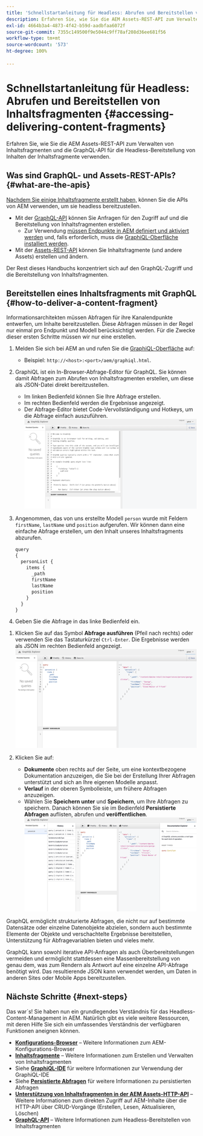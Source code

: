 ```yaml
---
title: 'Schnellstartanleitung für Headless: Abrufen und Bereitstellen von Inhaltsfragmenten'
description: Erfahren Sie, wie Sie die AEM Assets-REST-API zum Verwalten von Inhaltsfragmenten und die GraphQL-API für die Headless-Bereitstellung von Inhalten der Inhaltsfragmente verwenden.
exl-id: 4664b3a4-4873-4f42-b59d-aadbfaa6072f
source-git-commit: 7355c149500f9e5044c9ff78af208d36ee681f56
workflow-type: tm+mt
source-wordcount: '573'
ht-degree: 100%

---
```


# Schnellstartanleitung für Headless: Abrufen und Bereitstellen von Inhaltsfragmenten {#accessing-delivering-content-fragments}

Erfahren Sie, wie Sie die AEM Assets-REST-API zum Verwalten von Inhaltsfragmenten und die GraphQL-API für die Headless-Bereitstellung von Inhalten der Inhaltsfragmente verwenden.

## Was sind GraphQL- und Assets-REST-APIs? {#what-are-the-apis}

[Nachdem Sie einige Inhaltsfragmente erstellt haben,](create-content-fragment.md) können Sie die APIs von AEM verwenden, um sie headless bereitzustellen.

* Mit der [GraphQL-API](/help/sites-developing/headless/graphql-api/graphql-api-content-fragments.md) können Sie Anfragen für den Zugriff auf und die Bereitstellung von Inhaltsfragmenten erstellen.
   * Zur Verwendung [müssen Endpunkte in AEM definiert und aktiviert werden](/help/sites-developing/headless/graphql-api/graphql-endpoint.md#enabling-graphql-endpoint) und, falls erforderlich, muss die [GraphiQL-Oberfläche installiert werden](/help/sites-developing/headless/graphql-api/graphql-api-content-fragments.md#installing-graphiql-interface).
* Mit der [Assets-REST-API](/help/assets/assets-api-content-fragments.md) können Sie Inhaltsfragmente (und andere Assets) erstellen und ändern.

Der Rest dieses Handbuchs konzentriert sich auf den GraphQL-Zugriff und die Bereitstellung von Inhaltsfragmenten.

## Bereitstellen eines Inhaltsfragments mit GraphQL {#how-to-deliver-a-content-fragment}

Informationsarchitekten müssen Abfragen für ihre Kanalendpunkte entwerfen, um Inhalte bereitzustellen. Diese Abfragen müssen in der Regel nur einmal pro Endpunkt und Modell berücksichtigt werden. Für die Zwecke dieser ersten Schritte müssen wir nur eine erstellen.

1. Melden Sie sich bei AEM an und rufen Sie die [GraphiQL-Oberfläche](/help/sites-developing/headless/graphql-api/graphiql-ide.md) auf:
   * Beispiel: `http://<host>:<port>/aem/graphiql.html`.

1. GraphiQL ist ein In-Browser-Abfrage-Editor für GraphQL. Sie können damit Abfragen zum Abrufen von Inhaltsfragmenten erstellen, um diese als JSON-Datei direkt bereitzustellen.
   * Im linken Bedienfeld können Sie Ihre Abfrage erstellen.
   * Im rechten Bedienfeld werden die Ergebnisse angezeigt.
   * Der Abfrage-Editor bietet Code-Vervollständigung und Hotkeys, um die Abfrage einfach auszuführen.
      ![GraphiQL-Editor](assets/graphiql.png)

1. Angenommen, das von uns erstellte Modell `person` wurde mit Feldern `firstName`, `lastName` und `position` aufgerufen. Wir können dann eine einfache Abfrage erstellen, um den Inhalt unseres Inhaltsfragments abzurufen.

   ```text
   query 
   {
     personList {
       items {
         _path
         firstName
         lastName
         position
       }
     }
   }
   ```

1. Geben Sie die Abfrage in das linke Bedienfeld ein.

<!--
   ![GraphiQL query](assets/graphiql-query.png)
-->

1. Klicken Sie auf das Symbol **Abfrage ausführen** (Pfeil nach rechts) oder verwenden Sie das Tastaturkürzel `Ctrl-Enter`. Die Ergebnisse werden als JSON im rechten Bedienfeld angezeigt.
   ![GraphiQL-Ergebnisse](assets/graphiql-results.png)

1. Klicken Sie auf:
   * **Dokumente** oben rechts auf der Seite, um eine kontextbezogene Dokumentation anzuzeigen, die Sie bei der Erstellung Ihrer Abfragen unterstützt und sich an Ihre eigenen Modelle anpasst.
   * **Verlauf** in der oberen Symbolleiste, um frühere Abfragen anzuzeigen.
   * Wählen Sie **Speichern unter** und **Speichern**, um Ihre Abfragen zu speichern. Danach können Sie sie im Bedienfeld **Persistierte Abfragen** auflisten, abrufen und **veröffentlichen**.
      ![GraphiQL-Dokumentation](assets/graphiql-documentation.png)

GraphQL ermöglicht strukturierte Abfragen, die nicht nur auf bestimmte Datensätze oder einzelne Datenobjekte abzielen, sondern auch bestimmte Elemente der Objekte und verschachtelte Ergebnisse bereitstellen, Unterstützung für Abfragevariablen bieten und vieles mehr.

GraphQL kann sowohl iterative API-Anfragen als auch Überbereitstellungen vermeiden und ermöglicht stattdessen eine Massenbereitstellung von genau dem, was zum Rendern als Antwort auf eine einzelne API-Abfrage benötigt wird. Das resultierende JSON kann verwendet werden, um Daten in anderen Sites oder Mobile Apps bereitzustellen.

## Nächste Schritte {#next-steps}

Das war´s! Sie haben nun ein grundlegendes Verständnis für das Headless-Content-Management in AEM. Natürlich gibt es viele weitere Ressourcen, mit deren Hilfe Sie sich ein umfassendes Verständnis der verfügbaren Funktionen aneignen können.

* **[Konfigurations-Browser](create-configuration.md)** – Weitere Informationen zum AEM-Konfigurations-Browser
* **[Inhaltsfragmente](/help/assets/content-fragments/content-fragments.md)** – Weitere Informationen zum Erstellen und Verwalten von Inhaltsfragmenten
* Siehe **[GraphiQL-IDE](/help/sites-developing/headless/graphql-api/graphiql-ide.md)** für weitere Informationen zur Verwendung der GraphiQL-IDE
* Siehe **[Persistierte Abfragen](/help/sites-developing/headless/graphql-api/persisted-queries.md)** für weitere Informationen zu persistierten Abfragen
* **[Unterstützung von Inhaltsfragmenten in der AEM Assets-HTTP-API](/help/assets/assets-api-content-fragments.md)** – Weitere Informationen zum direkten Zugriff auf AEM-Inhalte über die HTTP-API über CRUD-Vorgänge (Erstellen, Lesen, Aktualisieren, Löschen)
* **[GraphQL-API](/help/sites-developing/headless/graphql-api/graphql-api-content-fragments.md)** – Weitere Informationen zum Headless-Bereitstellen von Inhaltsfragmenten
